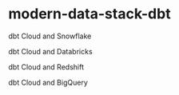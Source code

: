# modern-data-stack-dbt

dbt Cloud and Snowflake

dbt Cloud and Databricks

dbt Cloud and Redshift

dbt Cloud and BigQuery
